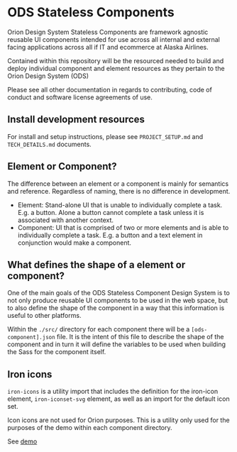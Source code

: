 # ODS Stateless Components

Orion Design System Stateless Components are framework agnostic reusable UI components intended for use across all internal and external facing applications across all if IT and ecommerce at Alaska Airlines.

Contained within this repository will be the resourced needed to build and deploy individual component and element resources as they pertain to the Orion Design System (ODS)

Please see all other documentation in regards to contributing, code of conduct and software license agreements of use.

## Install development resources

For install and setup instructions, please see `PROJECT_SETUP.md` and `TECH_DETAILS.md` documents.

## Element or Component?

The difference between an element or a component is mainly for semantics and reference. Regardless of naming, there is no difference in development.

* Element: Stand-alone UI that is unable to individually complete a task. E.g. a button. Alone a button cannot complete a task unless it is associated with another context.
* Component: UI that is comprised of two or more elements and is able to individually complete a task. E.g. a button and a text element in conjunction would make a component.


## What defines the shape of a element or component?

One of the main goals of the ODS Stateless Component Design System is to not only produce reusable UI components to be used in the web space, but to also define the shape of the component in a way that this information is useful to other platforms.

Within the `./src/` directory for each component there will be a `[ods-component].json` file. It is the intent of this file to describe the shape of the component and in turn it will define the variables to be used when building the Sass for the component itself.


## Iron icons

`iron-icons` is a utility import that includes the definition for the iron-icon element, `iron-iconset-svg` element, as well as an import for the default icon set.

Icon icons are not used for Orion purposes. This is a utility only used for the purposes of the demo within each component directory.

See [demo](https://www.webcomponents.org/element/@polymer/iron-icons/demo/demo/index.html)
